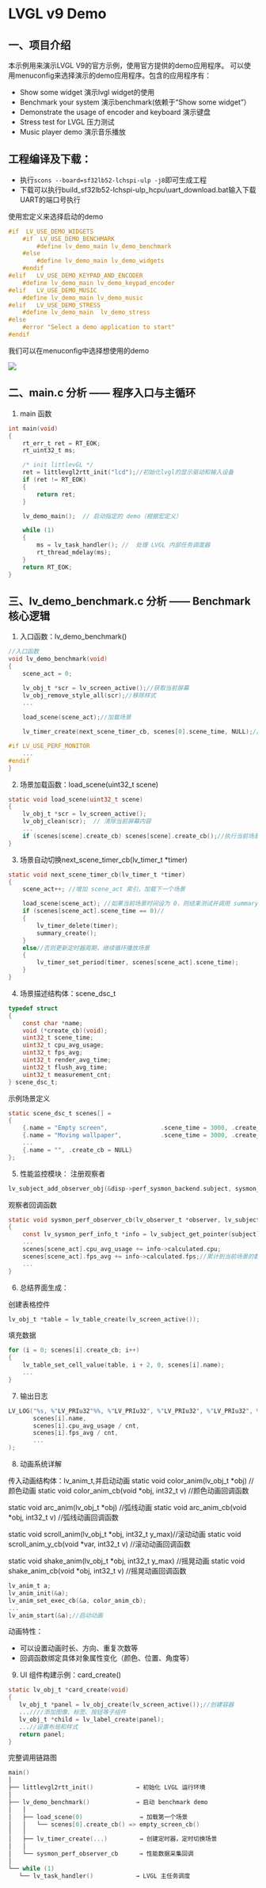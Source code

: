 # LVGL v9 Demo
## 一、项目介绍

本示例用来演示LVGL V9的官方示例，使用官方提供的demo应用程序。
可以使用menuconfig来选择演示的demo应用程序。包含的应用程序有：
- Show some widget 演示lvgl widget的使用
- Benchmark your system 演示benchmark(依赖于“Show some widget”）
- Demonstrate the usage of encoder and keyboard 演示键盘
- Stress test for LVGL 压力测试
- Music player demo 演示音乐播放

## 工程编译及下载：
- 执行`scons --board=sf32lb52-lchspi-ulp -j8`即可生成工程
- 下载可以执行build_sf32lb52-lchspi-ulp_hcpu\uart_download.bat输入下载UART的端口号执行
                
      

使用宏定义来选择启动的demo
```c
#if  LV_USE_DEMO_WIDGETS
    #if  LV_USE_DEMO_BENCHMARK
        #define lv_demo_main lv_demo_benchmark
    #else
        #define lv_demo_main lv_demo_widgets
    #endif
#elif   LV_USE_DEMO_KEYPAD_AND_ENCODER
    #define lv_demo_main lv_demo_keypad_encoder
#elif   LV_USE_DEMO_MUSIC
    #define lv_demo_main lv_demo_music
#elif   LV_USE_DEMO_STRESS
    #define lv_demo_main  lv_demo_stress
#else
    #error "Select a demo application to start"
#endif
```
我们可以在menuconfig中选择想使用的demo

![](assets/demo_pick.png)


## 二、main.c 分析 —— 程序入口与主循环
1. main 函数
```c
int main(void)
{
    rt_err_t ret = RT_EOK;
    rt_uint32_t ms;

    /* init littlevGL */
    ret = littlevgl2rtt_init("lcd");//初始化lvgl的显示驱动和输入设备
    if (ret != RT_EOK)
    {
        return ret;
    }

    lv_demo_main();  // 启动指定的 demo（根据宏定义）

    while (1)
    {
        ms = lv_task_handler(); //  处理 LVGL 内部任务调度器
        rt_thread_mdelay(ms);
    }
    return RT_EOK;
}
```
## 三、lv_demo_benchmark.c 分析 —— Benchmark 核心逻辑
1. 入口函数：lv_demo_benchmark()
```c
//入口函数
void lv_demo_benchmark(void)
{
    scene_act = 0;

    lv_obj_t *scr = lv_screen_active();//获取当前屏幕
    lv_obj_remove_style_all(scr);//移除样式
    ...
    
    load_scene(scene_act);//加载场景

    lv_timer_create(next_scene_timer_cb, scenes[0].scene_time, NULL);//创建定时器，切换场景

#if LV_USE_PERF_MONITOR
    ...
#endif
}
```
2. 场景加载函数：load_scene(uint32_t scene)

```c
static void load_scene(uint32_t scene)
{
    lv_obj_t *scr = lv_screen_active();
    lv_obj_clean(scr);  // 清除当前屏幕内容
    ...
    if (scenes[scene].create_cb) scenes[scene].create_cb();//执行当前场景的创建回调函数
}
```
3. 场景自动切换next_scene_timer_cb(lv_timer_t *timer)
```c
static void next_scene_timer_cb(lv_timer_t *timer)
{
    scene_act++; //增加 scene_act 索引，加载下一个场景

    load_scene(scene_act); //如果当前场景时间设为 0，则结束测试并调用 summary_create()
    if (scenes[scene_act].scene_time == 0)//
    {
        lv_timer_delete(timer);
        summary_create();
    }
    else//否则更新定时器周期，继续循环播放场景
    {
        lv_timer_set_period(timer, scenes[scene_act].scene_time);
    }
}
```
4. 场景描述结构体：scene_dsc_t
```c
typedef struct
{
    const char *name;
    void (*create_cb)(void);
    uint32_t scene_time;
    uint32_t cpu_avg_usage;
    uint32_t fps_avg;
    uint32_t render_avg_time;
    uint32_t flush_avg_time;
    uint32_t measurement_cnt;
} scene_dsc_t;
```
示例场景定义
```c
static scene_dsc_t scenes[] =
{
    {.name = "Empty screen",               .scene_time = 3000, .create_cb = empty_screen_cb},
    {.name = "Moving wallpaper",           .scene_time = 3000, .create_cb = moving_wallpaper_cb},
    ...
    {.name = "", .create_cb = NULL}
};
```
5. 性能监控模块：
注册观察者
```c
lv_subject_add_observer_obj(&disp->perf_sysmon_backend.subject, sysmon_perf_observer_cb, title, NULL);
```
观察者回调函数
```c
static void sysmon_perf_observer_cb(lv_observer_t *observer, lv_subject_t *subject)
{
    const lv_sysmon_perf_info_t *info = lv_subject_get_pointer(subject);//获取系统监控信息(获取当前帧的 FPS、CPU 使用率、渲染/刷新耗时等信息)
    ...
    scenes[scene_act].cpu_avg_usage += info->calculated.cpu;
    scenes[scene_act].fps_avg += info->calculated.fps;//累计到当前场景的数据中供后续统计使用
    ...
}
```
6. 总结界面生成：

创建表格控件
```c
lv_obj_t *table = lv_table_create(lv_screen_active());
```
填充数据
```c
for (i = 0; scenes[i].create_cb; i++)
{
    lv_table_set_cell_value(table, i + 2, 0, scenes[i].name);
    ...
}
```
7. 输出日志
```c
LV_LOG("%s, %"LV_PRIu32"%%, %"LV_PRIu32", %"LV_PRIu32", %"LV_PRIu32", %"LV_PRIu32"\r\n",
       scenes[i].name,
       scenes[i].cpu_avg_usage / cnt,
       scenes[i].fps_avg / cnt,
       ...
);
```
8. 动画系统详解

传入动画结构体：lv_anim_t,并启动动画
static void color_anim(lv_obj_t *obj) //颜色动画 static void color_anim_cb(void *obj, int32_t v) //颜色动画回调函数

static void arc_anim(lv_obj_t *obj) //弧线动画 static void arc_anim_cb(void *obj, int32_t v) //弧线动画回调函数

static void scroll_anim(lv_obj_t *obj, int32_t y_max)//滚动动画 static void scroll_anim_y_cb(void *var, int32_t v) //滚动动画回调函数

static void shake_anim(lv_obj_t *obj, int32_t y_max) //摇晃动画 static void shake_anim_cb(void *obj, int32_t v) //摇晃动画回调函数
```c
lv_anim_t a;
lv_anim_init(&a);
lv_anim_set_exec_cb(&a, color_anim_cb);
...
lv_anim_start(&a);//启动动画
```
动画特性：

- 可以设置动画时长、方向、重复次数等
- 回调函数绑定具体对象属性变化（颜色、位置、角度等）


9. UI 组件构建示例：card_create()
```c
static lv_obj_t *card_create(void)
{
   lv_obj_t *panel = lv_obj_create(lv_screen_active());//创建容器
   ...////添加图像、标签、按钮等子组件
   lv_obj_t *child = lv_label_create(panel);
   ...//设置布局和样式
   return panel;
}
```
完整调用链路图
```c
main()
│
├── littlevgl2rtt_init()            → 初始化 LVGL 运行环境
│
├── lv_demo_benchmark()             → 启动 benchmark demo
│   │
│   ├── load_scene(0)                → 加载第一个场景
│   │   └── scenes[0].create_cb() => empty_screen_cb()
│   │
│   ├── lv_timer_create(...)         → 创建定时器，定时切换场景
│   │
│   └── sysmon_perf_observer_cb      → 性能数据采集回调
│
└── while (1)
   └── lv_task_handler()            → LVGL 主任务调度
```
